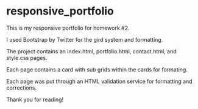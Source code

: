 # responsive_portfolio

This is my responsive portfolio for homework #2. 

I used Bootstrap by Twitter for the gird system and formatting.

The project contains an index.html, portfolio.html, contact.html, and style.css pages.

Each page contains a card with sub grids within the cards for formating.

Each page was put through an HTML validation service for formatting and corrections.

Thank you for reading!
